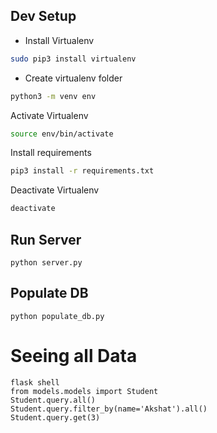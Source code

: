 ## Dev Setup
 - Install Virtualenv
 ```bash
 sudo pip3 install virtualenv
 ```
 - Create virtualenv folder
 ```bash
python3 -m venv env
 ```
 Activate Virtualenv
 ```bash
 source env/bin/activate
 ```
 Install requirements
 ```bash
 pip3 install -r requirements.txt
 ```
 Deactivate Virtualenv
 ```bash
deactivate
```
## Run Server
```shell
python server.py
```

## Populate DB
```shell
python populate_db.py
```

# Seeing all Data
```
flask shell
from models.models import Student
Student.query.all()
Student.query.filter_by(name='Akshat').all()
Student.query.get(3)
```
